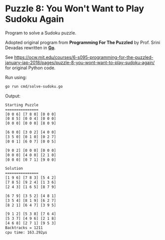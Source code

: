 # Puzzle 8: You Won't Want to Play Sudoku Again

Program to solve a Sudoku puzzle.

Adopted original program from **Programming For The Puzzled** by Prof. Srini Devadas rewritten in [**Go**](https://go.dev/).

See https://ocw.mit.edu/courses/6-s095-programming-for-the-puzzled-january-iap-2018/pages/puzzle-8-you-wont-want-to-play-sudoku-again/ for original Python code.

Run using:

```bash
go run cmd/solve-sudoku.go
```

Output:

```bash
Starting Puzzle
===============
[0 0 6] [7 8 0] [0 0 0]
[0 8 5] [0 0 4] [0 0 0]
[0 0 0] [0 0 0] [8 0 9]

[6 0 0] [3 0 2] [4 0 0]
[3 5 0] [0 1 0] [0 2 7]
[0 0 1] [6 0 7] [0 0 5]

[9 0 2] [0 0 0] [0 0 0]
[0 0 0] [4 0 0] [2 1 0]
[0 0 0] [0 7 1] [9 0 0]

Solution
===============
[1 9 6] [7 8 3] [5 4 2]
[7 8 5] [9 2 4] [1 3 6]
[2 4 3] [1 6 5] [8 7 9]

[6 7 9] [3 5 2] [4 8 1]
[3 5 4] [8 1 9] [6 2 7]
[8 2 1] [6 4 7] [3 9 5]

[9 1 2] [5 3 8] [7 6 4]
[5 3 7] [4 9 6] [2 1 8]
[4 6 8] [2 7 1] [9 5 3]
Backtracks = 1211
cpu time: 163.292µs
```
